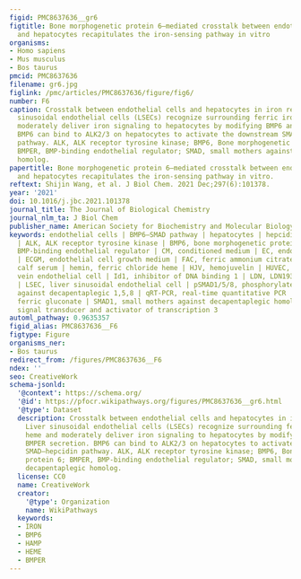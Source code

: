 ```yaml
---
figid: PMC8637636__gr6
figtitle: Bone morphogenetic protein 6–mediated crosstalk between endothelial cells
  and hepatocytes recapitulates the iron-sensing pathway in vitro
organisms:
- Homo sapiens
- Mus musculus
- Bos taurus
pmcid: PMC8637636
filename: gr6.jpg
figlink: /pmc/articles/PMC8637636/figure/fig6/
number: F6
caption: Crosstalk between endothelial cells and hepatocytes in iron regulation. Liver
  sinusoidal endothelial cells (LSECs) recognize surrounding ferric iron or heme and
  moderately deliver iron signaling to hepatocytes by modifying BMP6 and BMPER secretion.
  BMP6 can bind to ALK2/3 on hepatocytes to activate the downstream SMAD–hepcidin
  pathway. ALK, ALK receptor tyrosine kinase; BMP6, Bone morphogenetic protein 6;
  BMPER, BMP-binding endothelial regulator; SMAD, small mothers against decapentaplegic
  homolog.
papertitle: Bone morphogenetic protein 6–mediated crosstalk between endothelial cells
  and hepatocytes recapitulates the iron-sensing pathway in vitro.
reftext: Shijin Wang, et al. J Biol Chem. 2021 Dec;297(6):101378.
year: '2021'
doi: 10.1016/j.jbc.2021.101378
journal_title: The Journal of Biological Chemistry
journal_nlm_ta: J Biol Chem
publisher_name: American Society for Biochemistry and Molecular Biology
keywords: endothelial cells | BMP6–SMAD pathway | hepatocytes | hepcidin | iron metabolism
  | ALK, ALK receptor tyrosine kinase | BMP6, bone morphogenetic protein 6 | BMPER,
  BMP-binding endothelial regulator | CM, conditioned medium | EC, endothelial cell
  | ECGM, endothelial cell growth medium | FAC, ferric ammonium citrate | FCS, fetal
  calf serum | hemin, ferric chloride heme | HJV, hemojuvelin | HUVEC, human umbilical
  vein endothelial cell | Id1, inhibitor of DNA binding 1 | LDN, LDN193189 hydrochloride
  | LSEC, liver sinusoidal endothelial cell | pSMAD1/5/8, phosphorylated small mothers
  against decapentaplegic 1,5,8 | qRT-PCR, real-time quantitative PCR | SFG, sodium
  ferric gluconate | SMAD1, small mothers against decapentaplegic homolog 1 | STAT3,
  signal transducer and activator of transcription 3
automl_pathway: 0.9635357
figid_alias: PMC8637636__F6
figtype: Figure
organisms_ner:
- Bos taurus
redirect_from: /figures/PMC8637636__F6
ndex: ''
seo: CreativeWork
schema-jsonld:
  '@context': https://schema.org/
  '@id': https://pfocr.wikipathways.org/figures/PMC8637636__gr6.html
  '@type': Dataset
  description: Crosstalk between endothelial cells and hepatocytes in iron regulation.
    Liver sinusoidal endothelial cells (LSECs) recognize surrounding ferric iron or
    heme and moderately deliver iron signaling to hepatocytes by modifying BMP6 and
    BMPER secretion. BMP6 can bind to ALK2/3 on hepatocytes to activate the downstream
    SMAD–hepcidin pathway. ALK, ALK receptor tyrosine kinase; BMP6, Bone morphogenetic
    protein 6; BMPER, BMP-binding endothelial regulator; SMAD, small mothers against
    decapentaplegic homolog.
  license: CC0
  name: CreativeWork
  creator:
    '@type': Organization
    name: WikiPathways
  keywords:
  - IRON
  - BMP6
  - HAMP
  - HEME
  - BMPER
---
```


